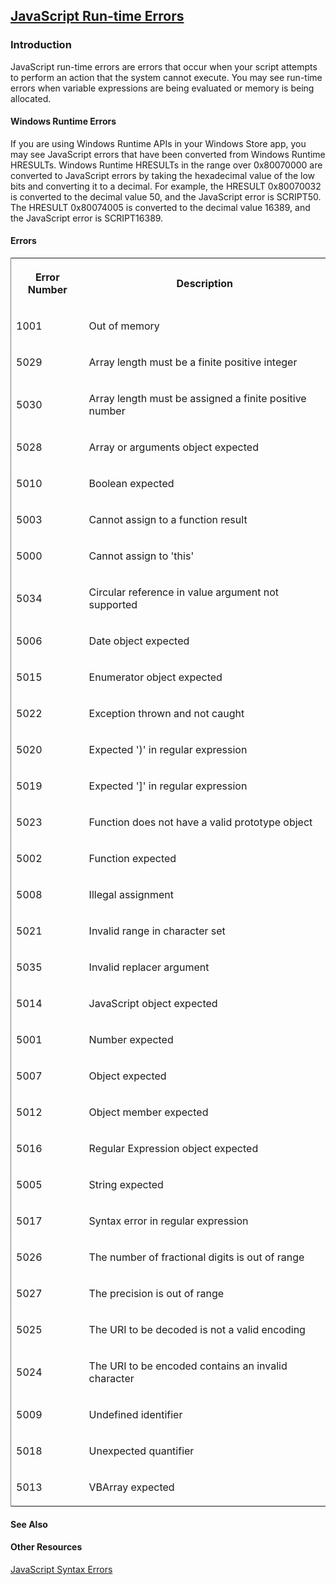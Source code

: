 ## [JavaScript Run-time Errors](JavaScript-Run-time-Errors.html)

### Introduction 

 JavaScript run-time errors are errors that occur when your script attempts to perform an action that the system cannot execute. You may see run-time errors when variable expressions are being
evaluated or memory is being allocated.

#### Windows Runtime Errors 

<div id="sectionSection0" class="section" name="collapseableSection" style="" expanded="true">
  <p xmlns:util="util">
    If you are using Windows Runtime APIs in your Windows Store app, you may see JavaScript errors that have been converted from Windows Runtime HRESULTs. Windows Runtime HRESULTs in the range over
    0x80070000 are converted to JavaScript errors by taking the hexadecimal value of the low bits and converting it to a decimal. For example, the HRESULT 0x80070032 is converted to the decimal value
    50, and the JavaScript error is SCRIPT50. The HRESULT 0x80074005 is converted to the decimal value 16389, and the JavaScript error is SCRIPT16389.
  </p>
</div>

#### Errors 

<div id="sectionSection1" class="section" name="collapseableSection" style="" expanded="true">
  <div class="caption"></div>
  <div class="tableSection">
    <table width="50%" cellspacing="2" cellpadding="5" frame="lhs">
      <tr>
        <th>
          <p xmlns:util="util">
            Error Number
          </p>
        </th>
        <th>
          <p xmlns:util="util">
            Description
          </p>
        </th>
      </tr>
      <tr>
        <td>
          <p xmlns:util="util">
            1001
          </p>
        </td>
        <td>
          <p xmlns:util="util">
            Out of memory
          </p>
        </td>
      </tr>
      <tr>
        <td>
          <p xmlns:util="util">
            5029
          </p>
        </td>
        <td>
          <p xmlns:util="util">
            Array length must be a finite positive integer
          </p>
        </td>
      </tr>
      <tr>
        <td>
          <p xmlns:util="util">
            5030
          </p>
        </td>
        <td>
          <p xmlns:util="util">
            Array length must be assigned a finite positive number
          </p>
        </td>
      </tr>
      <tr>
        <td>
          <p xmlns:util="util">
            5028
          </p>
        </td>
        <td>
          <p xmlns:util="util">
            Array or arguments object expected
          </p>
        </td>
      </tr>
      <tr>
        <td>
          <p xmlns:util="util">
            5010
          </p>
        </td>
        <td>
          <p xmlns:util="util">
            Boolean expected
          </p>
        </td>
      </tr>
      <tr>
        <td>
          <p xmlns:util="util">
            5003
          </p>
        </td>
        <td>
          <p xmlns:util="util">
            Cannot assign to a function result
          </p>
        </td>
      </tr>
      <tr>
        <td>
          <p xmlns:util="util">
            5000
          </p>
        </td>
        <td>
          <p xmlns:util="util">
            Cannot assign to 'this'
          </p>
        </td>
      </tr>
      <tr>
        <td>
          <p xmlns:util="util">
            5034
          </p>
        </td>
        <td>
          <p xmlns:util="util">
            Circular reference in value argument not supported
          </p>
        </td>
      </tr>
      <tr>
        <td>
          <p xmlns:util="util">
            5006
          </p>
        </td>
        <td>
          <p xmlns:util="util">
            Date object expected
          </p>
        </td>
      </tr>
      <tr>
        <td>
          <p xmlns:util="util">
            5015
          </p>
        </td>
        <td>
          <p xmlns:util="util">
            Enumerator object expected
          </p>
        </td>
      </tr>
      <tr>
        <td>
          <p xmlns:util="util">
            5022
          </p>
        </td>
        <td>
          <p xmlns:util="util">
            Exception thrown and not caught
          </p>
        </td>
      </tr>
      <tr>
        <td>
          <p xmlns:util="util">
            5020
          </p>
        </td>
        <td>
          <p xmlns:util="util">
            Expected ')' in regular expression
          </p>
        </td>
      </tr>
      <tr>
        <td>
          <p xmlns:util="util">
            5019
          </p>
        </td>
        <td>
          <p xmlns:util="util">
            Expected ']' in regular expression
          </p>
        </td>
      </tr>
      <tr>
        <td>
          <p xmlns:util="util">
            5023
          </p>
        </td>
        <td>
          <p xmlns:util="util">
            Function does not have a valid prototype object
          </p>
        </td>
      </tr>
      <tr>
        <td>
          <p xmlns:util="util">
            5002
          </p>
        </td>
        <td>
          <p xmlns:util="util">
            Function expected
          </p>
        </td>
      </tr>
      <tr>
        <td>
          <p xmlns:util="util">
            5008
          </p>
        </td>
        <td>
          <p xmlns:util="util">
            Illegal assignment
          </p>
        </td>
      </tr>
      <tr>
        <td>
          <p xmlns:util="util">
            5021
          </p>
        </td>
        <td>
          <p xmlns:util="util">
            Invalid range in character set
          </p>
        </td>
      </tr>
      <tr>
        <td>
          <p xmlns:util="util">
            5035
          </p>
        </td>
        <td>
          <p xmlns:util="util">
            Invalid replacer argument
          </p>
        </td>
      </tr>
      <tr>
        <td>
          <p xmlns:util="util">
            5014
          </p>
        </td>
        <td>
          <p xmlns:util="util">
            JavaScript object expected
          </p>
        </td>
      </tr>
      <tr>
        <td>
          <p xmlns:util="util">
            5001
          </p>
        </td>
        <td>
          <p xmlns:util="util">
            Number expected
          </p>
        </td>
      </tr>
      <tr>
        <td>
          <p xmlns:util="util">
            5007
          </p>
        </td>
        <td>
          <p xmlns:util="util">
            Object expected
          </p>
        </td>
      </tr>
      <tr>
        <td>
          <p xmlns:util="util">
            5012
          </p>
        </td>
        <td>
          <p xmlns:util="util">
            Object member expected
          </p>
        </td>
      </tr>
      <tr>
        <td>
          <p xmlns:util="util">
            5016
          </p>
        </td>
        <td>
          <p xmlns:util="util">
            Regular Expression object expected
          </p>
        </td>
      </tr>
      <tr>
        <td>
          <p xmlns:util="util">
            5005
          </p>
        </td>
        <td>
          <p xmlns:util="util">
            String expected
          </p>
        </td>
      </tr>
      <tr>
        <td>
          <p xmlns:util="util">
            5017
          </p>
        </td>
        <td>
          <p xmlns:util="util">
            Syntax error in regular expression
          </p>
        </td>
      </tr>
      <tr>
        <td>
          <p xmlns:util="util">
            5026
          </p>
        </td>
        <td>
          <p xmlns:util="util">
            The number of fractional digits is out of range
          </p>
        </td>
      </tr>
      <tr>
        <td>
          <p xmlns:util="util">
            5027
          </p>
        </td>
        <td>
          <p xmlns:util="util">
            The precision is out of range
          </p>
        </td>
      </tr>
      <tr>
        <td>
          <p xmlns:util="util">
            5025
          </p>
        </td>
        <td>
          <p xmlns:util="util">
            The URI to be decoded is not a valid encoding
          </p>
        </td>
      </tr>
      <tr>
        <td>
          <p xmlns:util="util">
            5024
          </p>
        </td>
        <td>
          <p xmlns:util="util">
            The URI to be encoded contains an invalid character
          </p>
        </td>
      </tr>
      <tr>
        <td>
          <p xmlns:util="util">
            5009
          </p>
        </td>
        <td>
          <p xmlns:util="util">
            Undefined identifier
          </p>
        </td>
      </tr>
      <tr>
        <td>
          <p xmlns:util="util">
            5018
          </p>
        </td>
        <td>
          <p xmlns:util="util">
            Unexpected quantifier
          </p>
        </td>
      </tr>
      <tr>
        <td>
          <p xmlns:util="util">
            5013
          </p>
        </td>
        <td>
          <p xmlns:util="util">
            VBArray expected
          </p>
        </td>
      </tr>
    </table>
  </div>
</div>

#### See Also 

<div id="seeAlsoSection" class="section" name="collapseableSection" style="">
  <h4 class="subHeading">
    Other Resources
  </h4>
  <div class="seeAlsoStyle">
    <span sdata="link" xmlns:util="util"><a href="0343dc19-5f5e-4a4c-83da-630b4fbcb3b6.htm">JavaScript Syntax Errors</a></span>
  </div>
</div>

